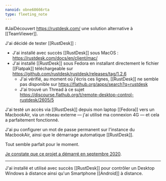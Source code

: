 ```yaml
---
nanoid: obne68666rta
type: fleeting_note
---
```

#JaiDécouvert https://rustdesk.com/ une solution alternative à [[TeamViewer]].

J'ai décidé de tester [[RustDesk]] :

- J'ai installé avec succès [[RustDesk]] sous MacOS : https://rustdesk.com/docs/en/client/mac/
- J'ai installé [[RustDesk]] sous Fedora en installant directement le fichier [[Flatpak]] téléchargeable sur https://github.com/rustdesk/rustdesk/releases/tag/1.2.6
	- J'ai vérifié, au moment où j'écris ces lignes, [[RustDesk]] ne semble pas disponible sur https://flathub.org/apps/search?q=rustdesk
	- J'ai trouvé un Thread à ce sujet https://discourse.flathub.org/t/remote-desktop-control-rustdesk/2605/5

J'ai testé un accès via [[RustDesk]] depuis mon laptop [[Fedora]] vers un MacbookAir, via un réseau externe — j'ai utilisé ma connexion 4G — et cela a parfaitement fonctionné.

J'ai pu configurer un mot de passe permanent sur l'instance du MacbookAir, ainsi que le démarrage automatique [[RustDesk]].

Tout semble parfait pour le moment.

[Je constate que ce projet a démarré en septembre 2020](https://github.com/rustdesk/rustdesk/graphs/contributors).

---

J'ai installé et utilisé avec succès [[RustDesk]] pour contrôler un Desktop Windows à distance ainsi qu'un Smartphone [[Android]] à distance.

